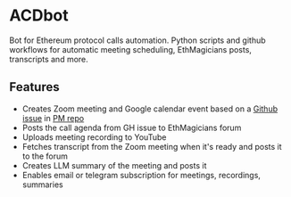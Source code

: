 # ACDbot

Bot for Ethereum protocol calls automation. Python scripts and github workflows for automatic meeting scheduling, EthMagicians posts, transcripts and more. 

## Features

- Creates Zoom meeting and Google calendar event based on a [Github issue](/.github/ISSUE_TEMPLATE/protocol-calls.md) in [PM repo](github.com/ethereum/pm)
- Posts the call agenda from GH issue to EthMagicians forum 
- Uploads meeting recording to YouTube
- Fetches transcript from the Zoom meeting when it's ready and posts it to the forum
- Creates LLM summary of the meeting and posts it
- Enables email or telegram subscription for meetings, recordings, summaries 

